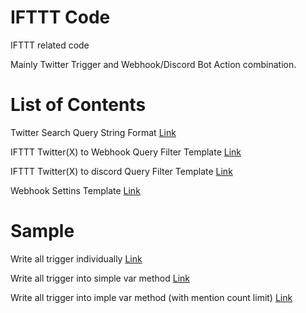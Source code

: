 # IFTTT Code
IFTTT related code


Mainly Twitter Trigger and Webhook/Discord Bot Action combination.



List of Contents
=
Twitter Search Query String Format
[Link](Twitter_Search_Query.md?plain=1)

IFTTT Twitter(X) to Webhook Query Filter Template
[Link](Twitter_and_Webhook_Query_Filter.md?plain=1)

IFTTT Twitter(X) to discord Query Filter Template
[Link](Twitter_and_discord_Query_Filter.md?plain=1)

Webhook Settins Template
[Link](Webhook_Setting.md?plain=1)


Sample
=
Write all trigger individually
[Link](IFTTT_All_Individual_Query_Filter_Example.md?plain=1)

Write all trigger into simple var method
[Link](IFTTT_var_Query_Filter_Example.md?plain=1)

Write all trigger into imple var method (with mention count limit)
[Link](IFTTT_var_and_mention-limit_Query_Filter_Example.md)
